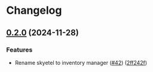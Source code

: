 # Changelog

## [0.2.0](https://github.com/somleng/somleng-integrations/compare/somleng-inventory-manager-v0.1.0...somleng-inventory-manager/v0.2.0) (2024-11-28)


### Features

* Rename skyetel to inventory manager ([#42](https://github.com/somleng/somleng-integrations/issues/42)) ([2ff242f](https://github.com/somleng/somleng-integrations/commit/2ff242fecd993949190de6a02244b8763a18fea9))
